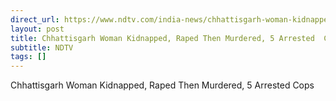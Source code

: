 ```yaml
---
direct_url: https://www.ndtv.com/india-news/chhattisgarh-woman-kidnapped-raped-then-murdered-5-arrested-cops-4619115
layout: post
title: Chhattisgarh Woman Kidnapped, Raped Then Murdered, 5 Arrested  Cops
subtitle: NDTV
tags: []
---
```


Chhattisgarh Woman Kidnapped, Raped Then Murdered, 5 Arrested  Cops
